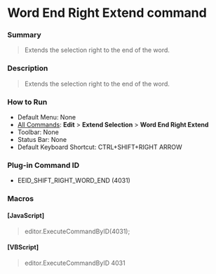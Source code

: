 # Word End Right Extend command

### Summary

> Extends the selection right to the end of the word.

### Description

> Extends the selection right to the end of the word.

### How to Run

- Default Menu: None
- [All Commands](../tools/all_commands): **Edit** \> **Extend Selection**
\> **Word End Right Extend**
- Toolbar: None
- Status Bar: None
- Default Keyboard Shortcut: CTRL+SHIFT+RIGHT ARROW

### Plug-in Command ID

- EEID\_SHIFT\_RIGHT\_WORD\_END (4031)

### Macros

#### \[JavaScript\]

> editor.ExecuteCommandByID(4031);

#### \[VBScript\]

> editor.ExecuteCommandByID 4031